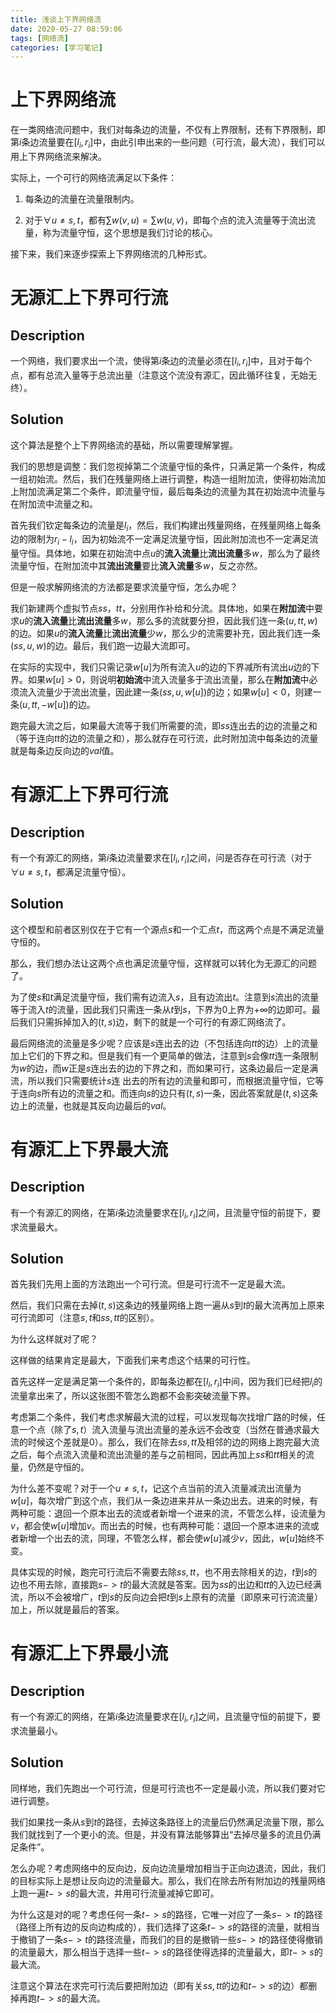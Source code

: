 ```yaml
---
title: 浅谈上下界网络流
date: 2020-05-27 08:59:06
tags: [网络流]
categories: [学习笔记]
---
```


# 上下界网络流

在一类网络流问题中，我们对每条边的流量，不仅有上界限制，还有下界限制，即第$i$条边流量要在$[l_i,r_i]$中，由此引申出来的一些问题（可行流，最大流），我们可以用上下界网络流来解决。

实际上，一个可行的网络流满足以下条件：

1. 每条边的流量在流量限制内。

2. 对于$\forall u\neq s,t$，都有$\sum w(v,u)=\sum w(u,v)$，即每个点的流入流量等于流出流量，称为流量守恒，这个思想是我们讨论的核心。

接下来，我们来逐步探索上下界网络流的几种形式。

<!--more-->

# 无源汇上下界可行流

## Description

一个网络，我们要求出一个流，使得第$i$条边的流量必须在$[l_i,r_i]$中，且对于每个点，都有总流入量等于总流出量（注意这个流没有源汇，因此循环往复，无始无终）。

## Solution

这个算法是整个上下界网络流的基础，所以需要理解掌握。

我们的思想是调整：我们忽视掉第二个流量守恒的条件，只满足第一个条件，构成一组初始流。然后，我们在残量网络上进行调整，构造一组附加流，使得初始流加上附加流满足第二个条件，即流量守恒，最后每条边的流量为其在初始流中流量与在附加流中流量之和。

首先我们钦定每条边的流量是$l_i$，然后，我们构建出残量网络，在残量网络上每条边的限制为$r_i-l_i$，因为初始流不一定满足流量守恒，因此附加流也不一定满足流量守恒。具体地，如果在初始流中点$u$的**流入流量**比**流出流量**多$w$，那么为了最终流量守恒，在附加流中其**流出流量**要比**流入流量**多$w$，反之亦然。

但是一般求解网络流的方法都是要求流量守恒，怎么办呢？

我们新建两个虚拟节点$ss$，$tt$，分别用作补给和分流。具体地，如果在**附加流**中要求$u$的**流入流量**比**流出流量**多$w$，那么多的流就要分担，因此我们连一条$(u,tt,w)$的边。如果$u$的**流入流量**比**流出流量**少$w$，那么少的流需要补充，因此我们连一条$(ss,u,w)$的边。最后，我们跑一边最大流即可。

在实际的实现中，我们只需记录$w[u]$为所有流入$u$的边的下界减所有流出$u$边的下界。如果$w[u]>0$，则说明**初始流**中流入流量多于流出流量，那么在**附加流**中必须流入流量少于流出流量，因此建一条$(ss,u,w[u])$的边；如果$w[u]<0$，则建一条$(u,tt,-w[u])$的边。

跑完最大流之后，如果最大流等于我们所需要的流，即$ss$连出去的边的流量之和（等于连向$tt$的边的流量之和），那么就存在可行流，此时附加流中每条边的流量就是每条边反向边的$val$值。

# 有源汇上下界可行流

## Description

有一个有源汇的网络，第$i$条边流量要求在$[l_i,r_i]$之间，问是否存在可行流（对于$\forall u\neq s,t$，都满足流量守恒）。

## Solution

这个模型和前者区别仅在于它有一个源点$s$和一个汇点$t$，而这两个点是不满足流量守恒的。

那么，我们想办法让这两个点也满足流量守恒，这样就可以转化为无源汇的问题了。

为了使$s$和$t$满足流量守恒，我们需有边流入$s$，且有边流出$t$。注意到$s$流出的流量等于流入$t$的流量，因此我们只需连一条从$t$到$s$，下界为$0$上界为$+\infty$的边即可。最后我们只需拆掉加入的$(t,s)$边，剩下的就是一个可行的有源汇网络流了。

最后网络流的流量是多少呢？应该是$s$连出去的边（不包括连向$tt$的边）上的流量加上它们的下界之和。但是我们有一个更简单的做法，注意到$s$会像$tt$连一条限制为$w$的边，而$w$正是$s$连出去的边的下界之和，而如果可行，这条边最后一定是满流，所以我们只需要统计$s$连 出去的所有边的流量和即可，而根据流量守恒，它等于连向$s$所有边的流量之和。而连向$s$的边只有$(t,s)$一条，因此答案就是$(t,s)$这条边上的流量，也就是其反向边最后的$val$。

# 有源汇上下界最大流

## Description

有一个有源汇的网络，在第$i$条边流量要求在$[l_i,r_i]$之间，且流量守恒的前提下，要求流量最大。

## Solution

首先我们先用上面的方法跑出一个可行流。但是可行流不一定是最大流。

然后，我们只需在去掉$(t,s)$这条边的残量网络上跑一遍从$s$到$t$的最大流再加上原来可行流即可（注意$s,t$和$ss,tt$的区别）。

为什么这样就对了呢？

这样做的结果肯定是最大，下面我们来考虑这个结果的可行性。

首先这样一定是满足第一个条件的，即每条边都在$[l_i,r_i]$中间，因为我们已经把$l_i$的流量拿出来了，所以这张图不管怎么跑都不会影突破流量下界。

考虑第二个条件，我们考虑求解最大流的过程，可以发现每次找增广路的时候，任意一个点（除了$s,t$）流入流量与流出流量的差永远不会改变（当然在普通求最大流的时候这个差就是$0$）。那么，我们在除去$ss,tt$及相邻的边的网络上跑完最大流之后，每个点流入流量和流出流量的差与之前相同，因此再加上$ss$和$tt$相关的流量，仍然是守恒的。

为什么差不变呢？对于一个$u\neq s,t$，记这个点当前的流入流量减流出流量为$w[u]$，每次增广到这个点，我们从一条边进来并从一条边出去。进来的时候，有两种可能：退回一个原本出去的流或者新增一个进来的流，不管怎么样，设流量为$v$，都会使$w[u]$增加$v$。而出去的时候，也有两种可能：退回一个原本进来的流或者新增一个出去的流，同理，不管怎么样，都会使$w[u]$减少$v$，因此，$w[u]$始终不变。

具体实现的时候，跑完可行流后不需要去除$ss,tt$，也不用去除相关的边，$t$到$s$的边也不用去除，直接跑$s->t$的最大流就是答案。因为$ss$的出边和$tt$的入边已经满流，所以不会被增广，$t$到$s$的反向边会把$t$到$s$上原有的流量（即原来可行流流量）加上，所以就是最后的答案。

# 有源汇上下界最小流

## Description

有一个有源汇的网络，在第$i$条边流量要求在$[l_i,r_i]$之间，且流量守恒的前提下，要求流量最小。

## Solution

同样地，我们先跑出一个可行流，但是可行流也不一定是最小流，所以我们要对它进行调整。

我们如果找一条从$s$到$t$的路径，去掉这条路径上的流量后仍然满足流量下限，那么我们就找到了一个更小的流。但是，并没有算法能够算出“去掉尽量多的流且仍满足条件”。

怎么办呢？考虑网络中的反向边，反向边流量增加相当于正向边退流，因此，我们的目标实际上是想让反向边的流量最大。那么，我们在除去所有附加边的残量网络上跑一遍$t->s$的最大流，并用可行流量减掉它即可。

为什么这是对的呢？考虑任何一条$t->s$的路径，它唯一对应了一条$s->t$的路径（路径上所有边的反向边构成的），我们选择了这条$t->s$的路径的流量，就相当于撤销了一条$s->t$的路径流量，而我们的目的是撤销一些$s->t$的路径使得撤销的流量最大，那么相当于选择一些$t->s$的路径使得选择的流量最大，即$t->s$的最大流。

注意这个算法在求完可行流后要把附加边（即有关$ss,tt$的边和$t->s$的边）都删掉再跑$t->s$的最大流。
